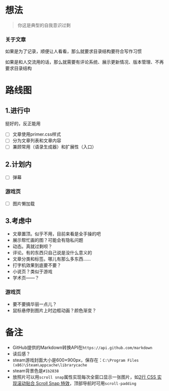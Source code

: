 # 想法

> 你这是典型的自我意识过剩

### 关于文章

如果是为了记录，顺便让人看看，那么就要求目录结构要符合写作习惯

如果是和人交流用的话，那么就需要有评论系统、展示更新情况、版本管理、不再要求目录结构

# 路线图

## 1.进行中

挺好的，反正能用

- [ ] 文章使用primer.css样式
- [ ] 分为文章列表和文章内容
- [ ] 兼顾常用（语录生成器）和扩展性（入口）

## 2.计划内

- [ ] 弹幕

### 游戏页

- [ ] 图片懒加载

## 3.考虑中

* 文章置顶。似乎不用，目前来看是全手操的吧
* 展示帮忙画的图？可能会有隐私问题
* 动态。真就过剩呗？
* 评论。有的东西只自己说是没什么意义的
* 文章分类和标签。哪儿有那么多东西……
* 打字机效果到底要不要？
* 小说页？类似于游戏
* 学术页——？

### 游戏页
* 要不要搞华丽一点儿？
* 鼠标悬停到图片上时边框动画？颜色渐变？

# 备注

* GitHub提供的Markdown转换API在`https://api.github.com/markdown`
* 读后感？
* steam游戏封面大小是600×900px，保存在：`C:\Program Files (x86)\Steam\appcache\librarycache`
* steam背景色是`#1b2838`
* 放照片可以用`scroll snap`属性实现每次全窗口显示一张图片，如[2行 CSS 实现滚动贴合 Scroll Snap 特效](https://www.bilibili.com/video/BV1R3411r79d?spm_id_from=333.824.b_76696577626f785f7265706f7274.1)，顶部导航时可用`scroll-padding`
